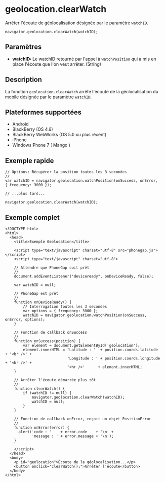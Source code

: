 geolocation.clearWatch
======================

Arrêter l'écoute de géolocalisation désignée par le paramètre `watchID`.

    navigator.geolocation.clearWatch(watchID);

Paramètres
----------

- __watchID:__ Le watchID retourné par l'appel à `watchPosition` qui a mis en place l'écoute que l'on veut arrêter. (String)

Description
-----------

La fonction `geolocation.clearWatch` arrête l'écoute de la géolocalisation du mobile désignée par le paramètre `watchID`.

Plateformes supportées
----------------------

- Android
- BlackBerry (OS 4.6)
- BlackBerry WebWorks (OS 5.0 ou plus récent)
- iPhone
- Windows Phone 7 ( Mango )

Exemple rapide
--------------

    // Options: Récupérer la position toutes les 3 secondes
    //
    var watchID = navigator.geolocation.watchPosition(onSuccess, onError, { frequency: 3000 });

    // ...plus tard...

    navigator.geolocation.clearWatch(watchID);


Exemple complet
---------------

    <!DOCTYPE html>
    <html>
      <head>
        <title>Exemple Geolocation</title>

        <script type="text/javascript" charset="utf-8" src="phonegap.js"></script>
        <script type="text/javascript" charset="utf-8">

        // Attendre que PhoneGap soit prêt
        //
        document.addEventListener("deviceready", onDeviceReady, false);

        var watchID = null;

        // PhoneGap est prêt
        //
        function onDeviceReady() {
            // Interrogation toutes les 3 secondes
            var options = { frequency: 3000 };
            watchID = navigator.geolocation.watchPosition(onSuccess, onError, options);
        }
    
        // Fonction de callback onSuccess
        //
        function onSuccess(position) {
            var element = document.getElementById('geolocation');
            element.innerHTML = 'Latitude : '  + position.coords.latitude      + '<br />' +
                                'Longitude : ' + position.coords.longitude     + '<br />' +
                                '<hr />'      + element.innerHTML;
        }

        // Arrêter l'écoute démarrée plus tôt
        // 
        function clearWatch() {
            if (watchID != null) {
                navigator.geolocation.clearWatch(watchID);
                watchID = null;
            }
        }
    
	    // Fonction de callback onError, reçoit un objet PositionError
	    //
	    function onError(error) {
	      alert('code : '    + error.code    + '\n' +
	            'message : ' + error.message + '\n');
	    }

        </script>
      </head>
      <body>
        <p id="geolocation">Écoute de la géolocalisation...</p>
    	<button onclick="clearWatch();">Arrêter l'écoute</button>     
      </body>
    </html>